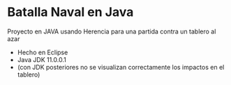 <h1>Batalla Naval en Java</h1>
<p> Proyecto en JAVA usando Herencia para una partida contra un tablero al azar </p>

<ul>
    <li> Hecho en Eclipse </li>
    <li> Java JDK 11.0.0.1</li>
    <li>(con JDK posteriores no se visualizan correctamente los impactos en el tablero)</li>
</ul>